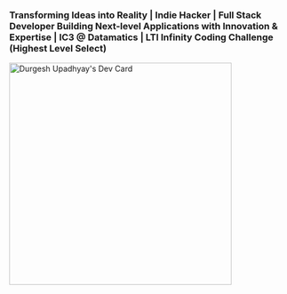 ### Transforming Ideas into Reality | Indie Hacker | Full Stack Developer Building Next-level Applications with Innovation & Expertise | IC3 @ Datamatics | LTI Infinity Coding Challenge (Highest Level Select)
<a href="https://app.daily.dev/udurgesh6"><img src="https://api.daily.dev/devcards/0ccadab2dc6545c0818e743df7931887.png?r=oaw" width="400" alt="Durgesh Upadhyay's Dev Card"/></a>
<!--
**udurgesh6/udurgesh6** is a ✨ _special_ ✨ repository because its `README.md` (this file) appears on your GitHub profile.

Here are some ideas to get you started:

- 🔭 I’m currently working on ...
- 🌱 I’m currently learning ...
- 👯 I’m looking to collaborate on ...
- 🤔 I’m looking for help with ...
- 💬 Ask me about ...
- 📫 How to reach me: ...
- 😄 Pronouns: ...
- ⚡ Fun fact: ...
-->
